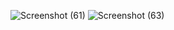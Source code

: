![Screenshot (61)](https://user-images.githubusercontent.com/60258353/133797175-5b2e688e-533f-46d3-9b0e-1b7b558a6542.png)
![Screenshot (63)](https://user-images.githubusercontent.com/60258353/133797219-06754a87-609a-43af-b9a7-ce9815d2853a.png)

